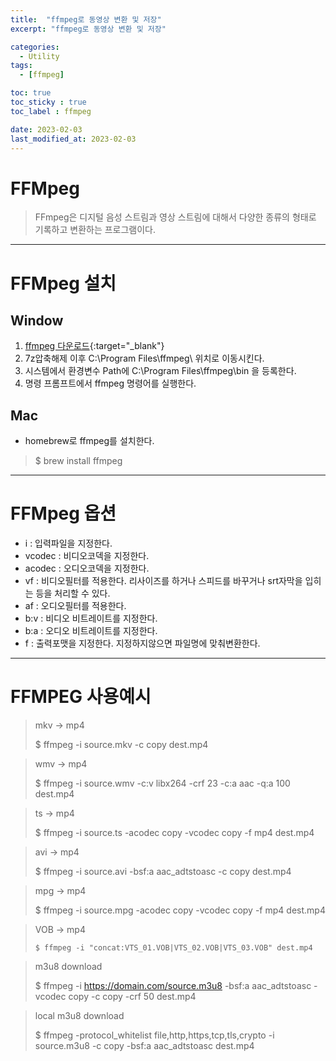 ```yaml
---
title:  "ffmpeg로 동영상 변환 및 저장"
excerpt: "ffmpeg로 동영상 변환 및 저장"

categories:
  - Utility
tags:
  - [ffmpeg]

toc: true
toc_sticky : true
toc_label : ffmpeg

date: 2023-02-03
last_modified_at: 2023-02-03
---
```


# FFMpeg
> FFmpeg은 디지털 음성 스트림과 영상 스트림에 대해서 다양한 종류의 형태로 기록하고 변환하는 프로그램이다.

---

# FFMpeg 설치

## Window

1. [ffmpeg 다운로드](https://www.gyan.dev/ffmpeg/builds/ffmpeg-release-full.7z){:target="_blank"}
2. 7z압축해제 이후 C:\Program Files\ffmpeg\ 위치로 이동시킨다.
3. 시스템에서 환경변수 Path에 C:\Program Files\ffmpeg\bin 을 등록한다.
4. 명령 프롬프트에서 ffmpeg 명령어를 실행한다. 

## Mac
- homebrew로 ffmpeg를 설치한다.
> $ brew install ffmpeg

---

# FFMpeg 옵션

- i : 입력파일을 지정한다.
- vcodec : 비디오코덱을 지정한다.
- acodec : 오디오코덱을 지정한다.
- vf : 비디오필터를 적용한다. 리사이즈를 하거나 스피드를 바꾸거나 srt자막을 입히는 등을 처리할 수 있다.
- af : 오디오필터를 적용한다.
- b:v : 비디오 비트레이트를 지정한다.
- b:a : 오디오 비트레이트를 지정한다.
- f : 출력포맷을 지정한다. 지정하지않으면 파일명에 맞춰변환한다.

---

# FFMPEG 사용예시

> mkv -> mp4
> 
> $ ffmpeg -i source.mkv -c copy dest.mp4

> wmv -> mp4
> 
> $ ffmpeg -i source.wmv -c:v libx264 -crf 23 -c:a aac -q:a 100 dest.mp4

> ts -> mp4
> 
> $ ffmpeg -i source.ts -acodec copy -vcodec copy -f mp4 dest.mp4

> avi -> mp4
> 
> $ ffmpeg -i source.avi -bsf:a aac_adtstoasc -c copy dest.mp4

> mpg -> mp4
> 
> $ ffmpeg -i source.mpg -acodec copy -vcodec copy -f mp4 dest.mp4

> VOB -> mp4
> 
> ``` $ ffmpeg -i "concat:VTS_01.VOB|VTS_02.VOB|VTS_03.VOB" dest.mp4 ```

> m3u8 download
>
> $ ffmpeg -i https://domain.com/source.m3u8 -bsf:a aac_adtstoasc -vcodec copy -c copy -crf 50 dest.mp4

> local m3u8 download
> 
> $ ffmpeg -protocol_whitelist file,http,https,tcp,tls,crypto -i source.m3u8 -c copy -bsf:a aac_adtstoasc dest.mp4